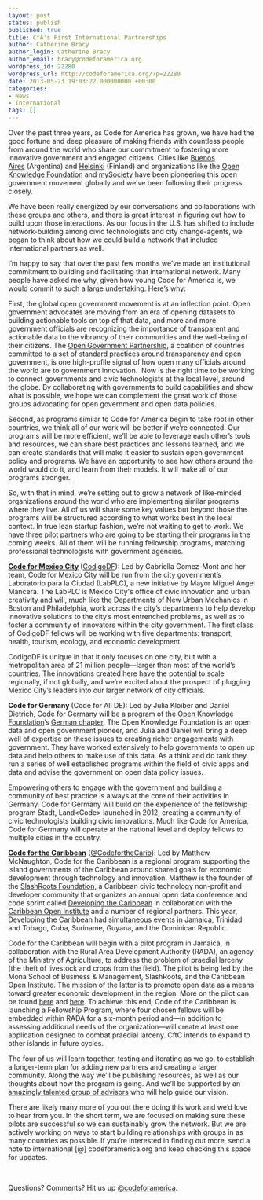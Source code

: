 ```yaml
---
layout: post
status: publish
published: true
title: CfA's First International Partnerships
author: Catherine Bracy
author_login: Catherine Bracy
author_email: bracy@codeforamerica.org
wordpress_id: 22280
wordpress_url: http://codeforamerica.org/?p=22280
date: 2013-05-23 19:03:22.000000000 +00:00
categories:
- News
- International
tags: []
---
```

<p dir="ltr">Over the past three years, as Code for America has grown, we have had the good fortune and deep pleasure of making friends with countless people from around the world who share our commitment to fostering more innovative government and engaged citizens. Cities like <a href="http://data.buenosaires.gob.ar/">Buenos Aires</a> (Argentina) and <a href="http://www.hri.fi/en/">Helsinki</a> (Finland) and organizations like the <a href="http://okfn.org/">Open Knowledge Foundation</a> and <a href="http://www.mysociety.org/">mySociety</a> have been pioneering this open government movement globally and we’ve been following their progress closely.</p>
We have been really energized by our conversations and collaborations with these groups and others, and there is great interest in figuring out how to build upon those interactions. As our focus in the U.S. has shifted to include network-building among civic technologists and city change-agents, we began to think about how we could build a network that included international partners as well.

I’m happy to say that over the past few months we’ve made an institutional commitment to building and facilitating that international network. Many people have asked me why, given how young Code for America is, we would commit to such a large undertaking. Here’s why:

First, the global open government movement is at an inflection point. Open government advocates are moving from an era of opening datasets to building actionable tools on top of that data, and more and more government officials are recognizing the importance of transparent and actionable data to the vibrancy of their communities and the well-being of their citizens. The <a href="http://www.opengovpartnership.org/">Open Government Partnership</a>, a coalition of countries committed to a set of standard practices around transparency and open government, is one high-profile signal of how open many officials around the world are to government innovation.  Now is the right time to be working to connect governments and civic technologists at the local level, around the globe. By collaborating with governments to build capabilities and show what is possible, we hope we can complement the great work of those groups advocating for open government and open data policies.

Second, as programs similar to Code for America begin to take root in other countries, we think all of our work will be better if we’re connected. Our programs will be more efficient, we’ll be able to leverage each other’s tools and resources, we can share best practices and lessons learned, and we can create standards that will make it easier to sustain open government policy and programs. We have an opportunity to see how others around the world would do it, and learn from their models. It will make all of our programs stronger.

So, with that in mind, we’re setting out to grow a network of like-minded organizations around the world who are implementing similar programs where they live. All of us will share some key values but beyond those the programs will be structured according to what works best in the local context. In true lean startup fashion, we’re not waiting to get to work. We have three pilot partners who are going to be starting their programs in the coming weeks. All of them will be running fellowship programs, matching professional technologists with government agencies.
<p dir="ltr"><strong><a href="http://twitter.com/labforthecity">Code for Mexico City</a> </strong>(<a href="http://twitter.com/labPLC">CodigoDF</a>): Led by Gabriella Gomez-Mont and her team, Code for Mexico City will be run from the city government’s Laboratorio para la Ciudad (LabPLC), a new initiative by Mayor Miguel Angel Mancera. The LabPLC is Mexico City's office of civic innovation and urban creativity and will, much like the Departments of New Urban Mechanics in Boston and Philadelphia, work across the city’s departments to help develop innovative solutions to the city’s most entrenched problems, as well as to foster a community of innovators within the city government. The first class of CodigoDF fellows will be working with five departments: transport, health, tourism, ecology, and economic development.</p>
CodigoDF is unique in that it only focuses on one city, but with a metropolitan area of 21 million people—larger than most of the world’s countries. The innovations created here have the potential to scale regionally, if not globally, and we’re excited about the prospect of plugging Mexico City’s leaders into our larger network of city officials.

<strong>Code for Germany </strong>(Code for All DE): Led by Julia Kloiber and Daniel Dietrich, Code for Germany will be a program of the <a href="http://okfn.org">Open Knowledge Foundation</a>’s <a href="http://okfn.de/">German chapter</a>. The Open Knowledge Foundation is an open data and open government pioneer, and Julia and Daniel will bring a deep well of expertise on these issues to creating richer engagements with government. They have worked extensively to help governments to open up data and help others to make use of this data. As a think and do tank they run a series of well established programs within the field of civic apps and data and advise the government on open data policy issues.

Empowering others to engage with the government and building a community of best practice is always at the core of their activities in Germany. Code for Germany will build on the experience of the fellowship program Stadt, Land&lt;Code&gt; launched in 2012, creating a community of civic technologists building civic innovations. Much like Code for America, Code for Germany will operate at the national level and deploy fellows to multiple cities in the country.

<strong><a href="http://www.codeforthecaribbean.org">Code for the Caribbean</a></strong> (<a href="https://twitter.com/codeforthecarib">@CodefortheCarib</a>): Led by Matthew McNaughton, Code for the Caribbean is a regional program supporting the island governments of the Caribbean around shared goals for economic development through technology and innovation. Matthew is the founder of the <a href="http://www.slashroots.org">SlashRoots Foundation</a>, a Caribbean civic technology non-profit and developer community that organizes an annual open data conference and code sprint called <a href="http://www.developingthecaribbean.org">Developing the Caribbean</a> in collaboration with the <a href="http://www.caribbeanopeninstitute.org">Caribbean Open Institute</a> and a number of regional partners. This year, Developing the Caribbean had simultaneous events in Jamaica, Trinidad and Tobago, Cuba, Suriname, Guyana, and the Dominican Republic.

Code for the Caribbean will begin with a pilot program in Jamaica, in collaboration with the Rural Area Development Authority (RADA), an agency of the Ministry of Agriculture, to address the problem of praedial larceny (the theft of livestock and crops from the field). The pilot is being led by the Mona School of Business &amp; Management, SlashRoots, and the Caribbean Open Institute. The mission of the latter is to promote open data as a means toward greater economic development in the region. More on the pilot can be found <a href="http://dschool.stanford.edu/blog/2013/04/15/tackling-praedial-larceny-in-jamaica/">here</a> and <a href="http://blog.usaid.gov/2013/04/who-stole-my-cow-open-data-and-praedial-larceny/">here</a>. To achieve this end, Code of the Caribbean is launching a Fellowship Program, where four chosen fellows will be embedded within RADA for a six-month period and—in addition to assessing additional needs of the organization—will create at least one application designed to combat praedial larceny. CftC intends to expand to other islands in future cycles.

The four of us will learn together, testing and iterating as we go, to establish a longer-term plan for adding new partners and creating a larger community. Along the way we’ll be publishing resources, as well as our thoughts about how the program is going. And we’ll be supported by an <a href="http://codeforamerica.org/international/#4" target="_blank">amazingly talented group of advisors</a> who will help guide our vision.

There are likely many more of you out there doing this work and we’d love to hear from you. In the short term, we are focused on making sure these pilots are successful so we can sustainably grow the network. But we are actively working on ways to start building relationships with groups in as many countries as possible. If you’re interested in finding out more, send a note to international [@] codeforamerica.org and keep checking this space for updates.

&nbsp;

Questions? Comments? Hit us up <a href="http://twitter.com/codeforamerica" target="_blank">@codeforamerica</a>.
